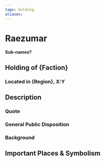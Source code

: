 ```yaml
---
tags: holding,
aliases:
---
```

# Raezumar
#### Sub-names?
## Holding of {Faction}
### Located in {Region}, X:Y
## Description
### Quote

### General Public Disposition

### Background
## Important Places & Symbolism


